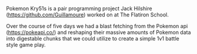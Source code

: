 Pokemon Kry51s is a pair programming project Jack Hilshire (https://github.com/Guillamoure) worked on at The Flatiron School.

Over the course of five days we had a blast fetching from the Pokemon api (https://pokeapi.co/) and reshaping their massive amounts of Pokemon data into digestable chunks that we could utilize to create a simple 1v1 battle style game play.
 
